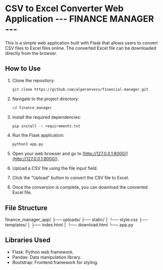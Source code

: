 # CSV to Excel Converter Web Application --- FINANCE MANAGER ---

This is a simple web application built with Flask that allows users to convert CSV files to Excel files online. The converted Excel file can be downloaded directly from the browser.

## How to Use

1. Clone the repository:

    ```bash
    git clone https://github.com/alperenvess/financial-manager.git
    ```

2. Navigate to the project directory:

    ```bash
    cd finance_manager
    ```

3. Install the required dependencies:

    ```bash
    pip install -r requirements.txt
    ```

4. Run the Flask application:

    ```bash
    python3 app.py
    ```

5. Open your web browser and go to [http://127.0.0.1:8000/](http://127.0.0.1:8000/).

6. Upload a CSV file using the file input field.

7. Click the "Upload" button to convert the CSV file to Excel.

8. Once the conversion is complete, you can download the converted Excel file.

## File Structure

finance_manager_app/
    ├── uploads/
    ├── static/
    │   └── style.css
    ├── templates/
    │   ├── index.html
    │   └── download.html
    └── app.py

## Libraries Used

- Flask: Python web framework.
- Pandas: Data manipulation library.
- Bootstrap: Frontend framework for styling.








